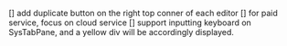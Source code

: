 [] add duplicate button on the right top conner of each editor
[] for paid service, focus on cloud service
[] support inputting keyboard on SysTabPane, and a yellow div will be accordingly displayed.
